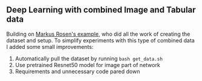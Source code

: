 ## Deep Learning with combined Image and Tabular data

Building on [Markus Rosen's example](https://github.com/MarkusRosen/pytorch_multi_input_example), who did all the work
of creating the dataset and setup. To simplify experiments with this type of combined data I added some small
improvements:
 
1. Automatically pull the dataset by running `bash get_data.sh`
2. Use pretrained Resnet50 model for image part of network
3. Requirements and unnecessary code pared down 